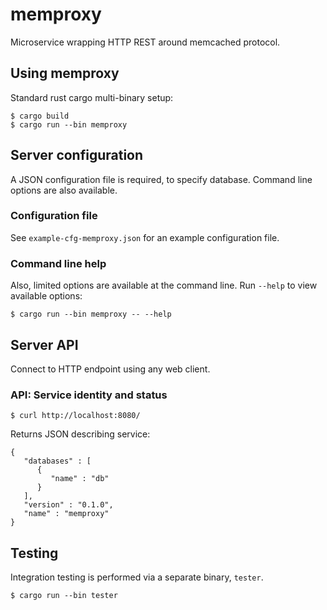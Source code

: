 # memproxy
Microservice wrapping HTTP REST around memcached protocol.

## Using memproxy

Standard rust cargo multi-binary setup:
```
$ cargo build
$ cargo run --bin memproxy
```

## Server configuration

A JSON configuration file is required, to specify database.  Command line 
options are also available.

### Configuration file

See `example-cfg-memproxy.json` for an example configuration file.

### Command line help

Also, limited options are available at the command line.  Run `--help`
to view available options:

```
$ cargo run --bin memproxy -- --help
```

## Server API

Connect to HTTP endpoint using any web client.

### API: Service identity and status

```
$ curl http://localhost:8080/
```

Returns JSON describing service:
```
{
   "databases" : [
      {
         "name" : "db"
      }
   ],
   "version" : "0.1.0",
   "name" : "memproxy"
}
```

## Testing

Integration testing is performed via a separate binary, `tester`.
```
$ cargo run --bin tester
```

